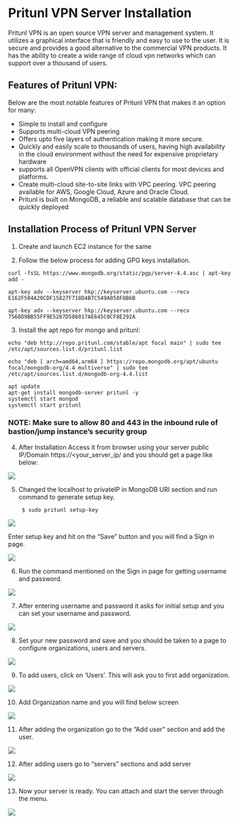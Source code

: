 # Pritunl VPN Server Installation

Pritunl VPN is an open source VPN server and management system. It utilizes a graphical interface that is friendly and easy to use to  the user. It is secure and provides a good alternative to the commercial VPN products. It has the ability to create a wide range of cloud vpn networks which can support over a thousand of users.

## Features of Pritunl VPN:
Below are the most notable features of Pritunl VPN that makes it an option for many:
- Simple to install and configure
- Supports multi-cloud VPN peering
- Offers upto five layers of authentication making it more secure.
- Quickly and easily scale to thousands of users, having high availability in the cloud environment without the need for expensive proprietary hardware
- supports all OpenVPN clients with official clients for most devices and platforms.  
- Create multi-cloud site-to-site links with VPC peering. VPC peering available for AWS, Google Cloud, Azure and Oracle Cloud.
- Pritunl is built on MongoDB, a reliable and scalable database that can be quickly deployed

## Installation Process of Pritunl VPN Server   
 
1. Create and launch EC2 instance for the same

2. Follow the below process for adding GPG keys installation.
```
curl -fsSL https://www.mongodb.org/static/pgp/server-4.4.asc | apt-key add -

apt-key adv --keyserver hkp://keyserver.ubuntu.com --recv E162F504A20CDF15827F718D4B7C549A058F8B6B

apt-key adv --keyserver hkp://keyserver.ubuntu.com --recv 7568D9BB55FF9E5287D586017AE645C0CF8E292A
```

3. Install the apt repo for mongo and pritunl:

```
echo "deb http://repo.pritunl.com/stable/apt focal main" | sudo tee /etc/apt/sources.list.d/pritunl.list

echo "deb [ arch=amd64,arm64 ] https://repo.mongodb.org/apt/ubuntu focal/mongodb-org/4.4 multiverse" | sudo tee /etc/apt/sources.list.d/mongodb-org-4.4.list

apt update
apt-get install mongodb-server pritunl -y
systemctl start mongod
systemctl start pritunl
```

### NOTE: Make sure to allow 80 and 443 in the inbound rule of bastion/jump instance’s security group

4. After Installation Access it from browser using your server public IP/Domain 
https://<your_server_ip/ and you should get a page like below: 

![](Images/vpn3.png)

5. Changed the localhost to privateIP in MongoDB URI section and run command to generate setup key.
    
        $ sudo pritunl setup-key

![](Images/vpn4.png)

Enter setup key and hit on the “Save” button and you will find a Sign in page.
        
![](Images/vpn5.png)

6. Run the command mentioned on the Sign in page for getting username and password.

![](Images/vpn6.png)

7. After entering username and password it asks for initial setup and you can set your username and password.

![](Images/vpn7.png)

8. Set your new password and save and you should be taken to a page to configure organizations, users and servers.

![](Images/vpn8.png)

9. To add users, click on ‘Users’. This will ask you to first add organization.

![](Images/vpn9.png)

10. Add Organization name and you will find below screen 

![](Images/vpn10.png)

11. After adding the organization go to the “Add user” section and add the user.

![](Images/vpn11.png)

12. After adding users go to “servers” sections and add server

![](Images/vpn12.png)

13. Now your server is ready. You can attach and start the server through the menu.

![](Images/vpn13.png)




